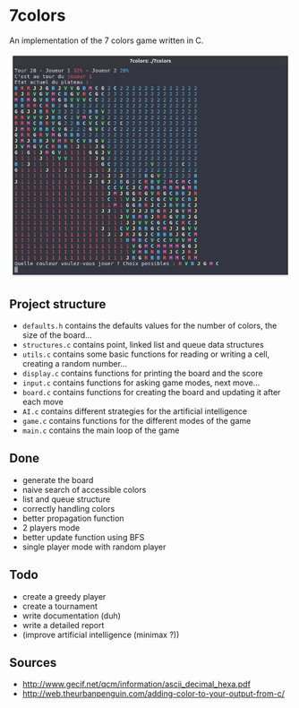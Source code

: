 # 7colors
An implementation of the 7 colors game written in C.

![Preview](preview.png)

## Project structure
* `defaults.h` contains the defaults values for the number of colors, the size of the board...
* `structures.c` contains point, linked list and queue data structures
* `utils.c` contains some basic functions for reading or writing a cell, creating a random number...
* `display.c` contains functions for printing the board and the score
* `input.c` contains functions for asking game modes, next move...
* `board.c` contains functions for creating the board and updating it after each move
* `AI.c` contains different strategies for the artificial intelligence
* `game.c` contains functions for the different modes of the game
* `main.c` contains the main loop of the game

## Done
* generate the board
* naive search of accessible colors
* list and queue structure
* correctly handling colors
* better propagation function
* 2 players mode
* better update function using BFS
* single player mode with random player

## Todo
* create a greedy player
* create a tournament
* write documentation (duh)
* write a detailed report
* (improve artificial intelligence (minimax ?))

## Sources
* http://www.gecif.net/qcm/information/ascii_decimal_hexa.pdf
* http://web.theurbanpenguin.com/adding-color-to-your-output-from-c/
